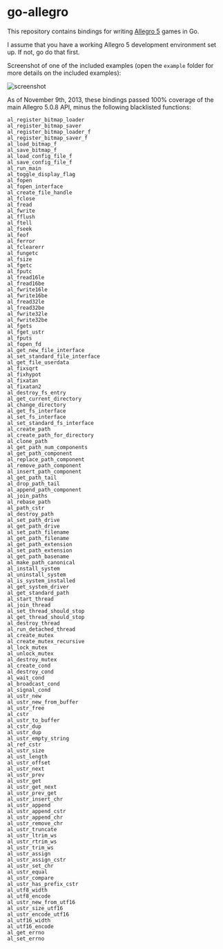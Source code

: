 go-allegro
==========

This repository contains bindings for writing [Allegro 5](http://alleg.sourceforge.net) games in Go.

I assume that you have a working Allegro 5 development environment set up. If not, go do that first.

Screenshot of one of the included examples (open the `example` folder for more details on the included examples):

![screenshot](https://github.com/dradtke/go-allegro/raw/master/example/img/screenshot.png)

As of November 9th, 2013, these bindings passed 100% coverage of the main Allegro 5.0.8 API, minus the following blacklisted functions:

```
al_register_bitmap_loader
al_register_bitmap_saver
al_register_bitmap_loader_f
al_register_bitmap_saver_f
al_load_bitmap_f
al_save_bitmap_f
al_load_config_file_f
al_save_config_file_f
al_run_main
al_toggle_display_flag
al_fopen
al_fopen_interface
al_create_file_handle
al_fclose
al_fread
al_fwrite
al_fflush
al_ftell
al_fseek
al_feof
al_ferror
al_fclearerr
al_fungetc
al_fsize
al_fgetc
al_fputc
al_fread16le
al_fread16be
al_fwrite16le
al_fwrite16be
al_fread32le
al_fread32be
al_fwrite32le
al_fwrite32be
al_fgets
al_fget_ustr
al_fputs
al_fopen_fd
al_get_new_file_interface
al_set_standard_file_interface
al_get_file_userdata
al_fixsqrt
al_fixhypot
al_fixatan
al_fixatan2
al_destroy_fs_entry
al_get_current_directory
al_change_directory
al_get_fs_interface
al_set_fs_interface
al_set_standard_fs_interface
al_create_path
al_create_path_for_directory
al_clone_path
al_get_path_num_components
al_get_path_component
al_replace_path_component
al_remove_path_component
al_insert_path_component
al_get_path_tail
al_drop_path_tail
al_append_path_component
al_join_paths
al_rebase_path
al_path_cstr
al_destroy_path
al_set_path_drive
al_get_path_drive
al_set_path_filename
al_get_path_filename
al_get_path_extension
al_set_path_extension
al_get_path_basename
al_make_path_canonical
al_install_system
al_uninstall_system
al_is_system_installed
al_get_system_driver
al_get_standard_path
al_start_thread
al_join_thread
al_set_thread_should_stop
al_get_thread_should_stop
al_destroy_thread
al_run_detached_thread
al_create_mutex
al_create_mutex_recursive
al_lock_mutex
al_unlock_mutex
al_destroy_mutex
al_create_cond
al_destroy_cond
al_wait_cond
al_broadcast_cond
al_signal_cond
al_ustr_new
al_ustr_new_from_buffer
al_ustr_free
al_cstr
al_ustr_to_buffer
al_cstr_dup
al_ustr_dup
al_ustr_empty_string
al_ref_cstr
al_ustr_size
al_ust_length
al_ustr_offset
al_ustr_next
al_ustr_prev
al_ustr_get
al_ustr_get_next
al_ustr_prev_get
al_ustr_insert_chr
al_ustr_append
al_ustr_append_cstr
al_ustr_append_chr
al_ustr_remove_chr
al_ustr_truncate
al_ustr_ltrim_ws
al_ustr_rtrim_ws
al_ustr_trim_ws
al_ustr_assign
al_ustr_assign_cstr
al_ustr_set_chr
al_ustr_equal
al_ustr_compare
al_ustr_has_prefix_cstr
al_utf8_width
al_utf8_encode
al_ustr_new_from_utf16
al_ustr_size_utf16
al_ustr_encode_utf16
al_utf16_width
al_utf16_encode
al_get_errno
al_set_errno
```
